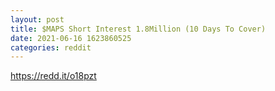```yaml
--- 
layout: post 
title: $MAPS Short Interest 1.8Million (10 Days To Cover) 
date: 2021-06-16 1623860525 
categories: reddit 
--- 
```

https://redd.it/o18pzt